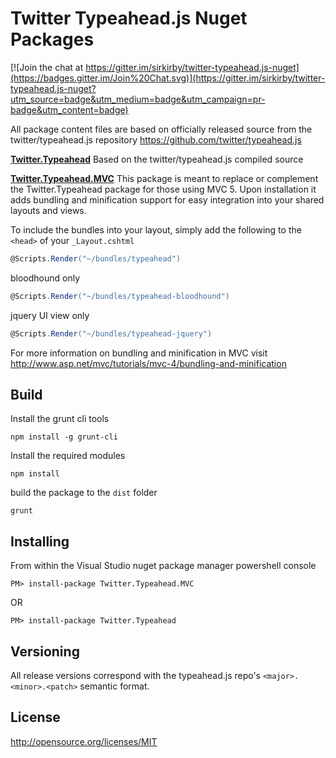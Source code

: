 Twitter Typeahead.js Nuget Packages
=================

[![Join the chat at https://gitter.im/sirkirby/twitter-typeahead.js-nuget](https://badges.gitter.im/Join%20Chat.svg)](https://gitter.im/sirkirby/twitter-typeahead.js-nuget?utm_source=badge&utm_medium=badge&utm_campaign=pr-badge&utm_content=badge)

All package content files are based on officially released source from the twitter/typeahead.js repository https://github.com/twitter/typeahead.js 

**[Twitter.Typeahead](http://nuget.org/packages/Twitter.Typeahead)**
Based on the twitter/typeahead.js compiled source

**[Twitter.Typeahead.MVC](http://nuget.org/packages/Twitter.Typeahead.MVC)**
This package is meant to replace or complement the Twitter.Typeahead package for those using MVC 5. Upon installation it adds bundling and minification support for easy integration into your shared layouts and views. 

To include the bundles into your layout, simply add the following to the `<head>` of your `_Layout.cshtml`

```c#
@Scripts.Render("~/bundles/typeahead")
```
bloodhound only
```c#
@Scripts.Render("~/bundles/typeahead-bloodhound")
```
jquery UI view only
```c#
@Scripts.Render("~/bundles/typeahead-jquery")
```

For more information on bundling and minification in MVC visit http://www.asp.net/mvc/tutorials/mvc-4/bundling-and-minification

## Build ##
Install the grunt cli tools

`npm install -g grunt-cli`

Install the required modules

`npm install`

build the package to the `dist` folder

`grunt`

## Installing ##
From within the Visual Studio nuget package manager powershell console

`PM> install-package Twitter.Typeahead.MVC`

OR

`PM> install-package Twitter.Typeahead`

## Versioning ##
All release versions correspond with the typeahead.js repo's `<major>.<minor>.<patch>` semantic format.

## License ##
http://opensource.org/licenses/MIT